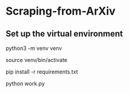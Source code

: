# Scraping-from-ArXiv

## Set up the virtual environment

python3 -m venv venv

source venv/bin/activate

pip install -r requirements.txt

python work.py
